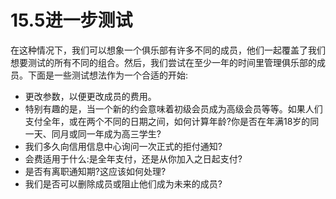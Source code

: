 # 15.5进一步测试

在这种情况下，我们可以想象一个俱乐部有许多不同的成员，他们一起覆盖了我们想要测试的所有不同的组合。然后，我们尝试在至少一年的时间里管理俱乐部的成员。下面是一些测试想法作为一个合适的开始:

* 更改参数，以便更改成员的费用。
* 特别有趣的是，当一个新的约会意味着初级会员成为高级会员等等。如果人们支付全年，或在两个不同的日期之间，如何计算年龄?你是否在年满18岁的同一天、同月或同一年成为高三学生?
* 我们多久向信用信息中心询问一次正式的拒付通知?
* 会费适用于什么:是全年支付，还是从你加入之日起支付?
* 是否有离职通知期?这应该如何处理?
* 我们是否可以删除成员或阻止他们成为未来的成员?